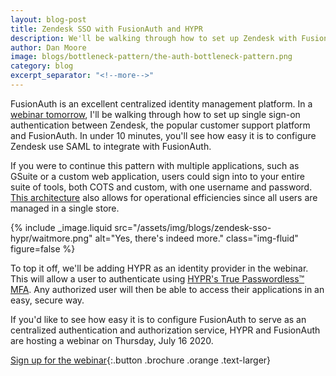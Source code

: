 ```yaml
---
layout: blog-post
title: Zendesk SSO with FusionAuth and HYPR 
description: We'll be walking through how to set up Zendesk with FusionAuth and HYPR
author: Dan Moore
image: blogs/bottleneck-pattern/the-auth-bottleneck-pattern.png
category: blog
excerpt_separator: "<!--more-->"
---
```


FusionAuth is an excellent centralized identity management platform. In a [webinar tomorrow](https://get.hypr.com/fusionauth-webcast), I'll be walking through how to set up single sign-on authentication between Zendesk, the popular customer support platform and FusionAuth. In under 10 minutes, you'll see how easy it is to configure Zendesk use SAML to integrate with FusionAuth. 

<!--more-->


If you were to continue this pattern with multiple applications, such as GSuite or a custom web application, users could sign into to your entire suite of tools, both COTS and custom, with one username and password. [This architecture](/blog/2020/07/08/auth-and-the-bottleneck-architecture) also allows for operational efficiencies since all users are managed in a single store.

{% include _image.liquid src="/assets/img/blogs/zendesk-sso-hypr/waitmore.png" alt="Yes, there's indeed more." class="img-fluid" figure=false %}

To top it off, we'll be adding HYPR as an identity provider in the webinar. This will allow a user to authenticate using [HYPR's True Passwordless&trade; MFA](https://www.hypr.com/true-passwordless-mfa/). Any authorized user will then be able to access their applications in an easy, secure way.

If you'd like to see how easy it is to configure FusionAuth to serve as an centralized authentication and authorization service, HYPR and FusionAuth are hosting a webinar on Thursday, July 16 2020. 

[Sign up for the webinar](https://get.hypr.com/fusionauth-webcast){:.button .brochure .orange .text-larger}

